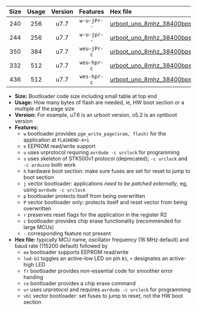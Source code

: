 |Size|Usage|Version|Features|Hex file|
|:-:|:-:|:-:|:-:|:--|
|240|256|u7.7|`w-u-jPr--`|[urboot_uno_8mhz_38400bps_led+b5_ur_vbl.hex](https://raw.githubusercontent.com/stefanrueger/urboot.hex/main/boards/uno/fcpu_8mhz/38400_bps/urboot_uno_8mhz_38400bps_led+b5_ur_vbl.hex)|
|244|256|u7.7|`w-u-jpr--`|[urboot_uno_8mhz_38400bps_led+b5_fr_ur_vbl.hex](https://raw.githubusercontent.com/stefanrueger/urboot.hex/main/boards/uno/fcpu_8mhz/38400_bps/urboot_uno_8mhz_38400bps_led+b5_fr_ur_vbl.hex)|
|350|384|u7.7|`weu-jPr-c`|[urboot_uno_8mhz_38400bps_ee_led+b5_fr_ce_ur_vbl.hex](https://raw.githubusercontent.com/stefanrueger/urboot.hex/main/boards/uno/fcpu_8mhz/38400_bps/urboot_uno_8mhz_38400bps_ee_led+b5_fr_ce_ur_vbl.hex)|
|332|512|u7.7|`weu-hpr-c`|[urboot_uno_8mhz_38400bps_ee_led+b5_fr_ce_ur.hex](https://raw.githubusercontent.com/stefanrueger/urboot.hex/main/boards/uno/fcpu_8mhz/38400_bps/urboot_uno_8mhz_38400bps_ee_led+b5_fr_ce_ur.hex)|
|436|512|u7.7|`wes-hpr-c`|[urboot_uno_8mhz_38400bps_ee_led+b5_fr_ce.hex](https://raw.githubusercontent.com/stefanrueger/urboot.hex/main/boards/uno/fcpu_8mhz/38400_bps/urboot_uno_8mhz_38400bps_ee_led+b5_fr_ce.hex)|

- **Size:** Bootloader code size including small table at top end
- **Usage:** How many bytes of flash are needed, ie, HW boot section or a multiple of the page size
- **Version:** For example, u7.6 is an urboot version, o5.2 is an optiboot version
- **Features:**
  + `w` bootloader provides `pgm_write_page(sram, flash)` for the application at `FLASHEND-4+1`
  + `e` EEPROM read/write support
  + `u` uses urprotocol requiring `avrdude -c urclock` for programming
  + `s` uses skeleton of STK500v1 protocol (deprecated); `-c urclock` and `-c arduino` both work
  + `h` hardware boot section: make sure fuses are set for reset to jump to boot section
  + `j` vector bootloader: applications *need to be patched externally*, eg, using `avrdude -c urclock`
  + `p` bootloader protects itself from being overwritten
  + `P` vector bootloader only: protects itself and reset vector from being overwritten
  + `r` preserves reset flags for the application in the register R2
  + `c` bootloader provides chip erase functionality (recommended for large MCUs)
  + `-` corresponding feature not present
- **Hex file:** typically MCU name, oscillator frequency (16 MHz default) and baud rate (115200 default) followed by
  + `ee` bootloader supports EEPROM read/write
  + `led-b1` toggles an active-low LED on pin `B1`, `+` designates an active-high LED
  + `fr` bootloader provides non-essential code for smoother error handing
  + `ce` bootloader provides a chip erase command
  + `ur` uses urprotocol and requires `avrdude -c urclock` for programming
  + `vbl` vector bootloader: set fuses to jump to reset, not the HW boot section
